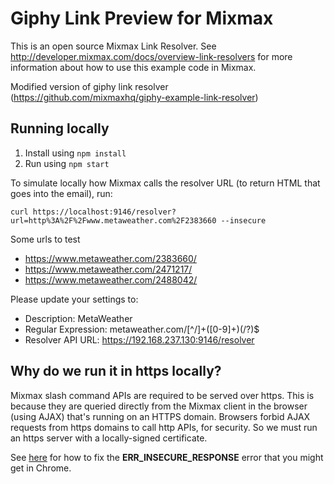 # Giphy Link Preview for Mixmax

This is an open source Mixmax Link Resolver. See <http://developer.mixmax.com/docs/overview-link-resolvers> for more information about how to use this example code in Mixmax.

Modified version of giphy link resolver (https://github.com/mixmaxhq/giphy-example-link-resolver)

## Running locally

1. Install using `npm install`
2. Run using `npm start`

To simulate locally how Mixmax calls the resolver URL (to return HTML that goes into the email), run:

```
curl https://localhost:9146/resolver?url=http%3A%2F%2Fwww.metaweather.com%2F2383660 --insecure
```

Some urls to test
* https://www.metaweather.com/2383660/
* https://www.metaweather.com/2471217/
* https://www.metaweather.com/2488042/

Please update your settings to:
* Description: MetaWeather
* Regular Expression: metaweather.com/[^\/]+([0-9]+)(\/?)$
* Resolver API URL: https://192.168.237.130:9146/resolver



## Why do we run it in https locally?

Mixmax slash command APIs are required to be served over https. This is because they are queried directly from the Mixmax client in the browser (using AJAX) that's running on an HTTPS domain. Browsers forbid AJAX requests from https domains to call http APIs, for security. So we must run an https server with a locally-signed certificate.

See [here](http://developer.mixmax.com/docs/integration-api-appendix#local-development-error-neterr_insecure_response) for how to fix the **ERR_INSECURE_RESPONSE** error that you might get in Chrome.
